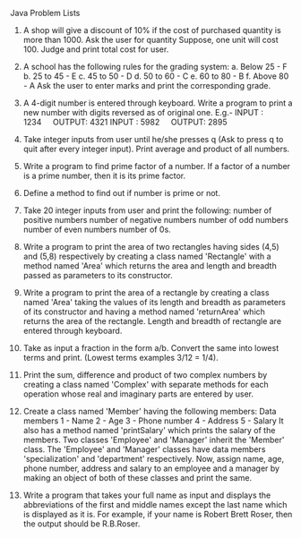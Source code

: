 Java Problem Lists 

1. A shop will give a discount of 10% if the cost of purchased quantity is more than 1000. 
Ask the user for quantity 
Suppose, one unit will cost 100. 
Judge and print total cost for user. 

 

2. A school has the following rules for the grading system: 
a. Below 25 - F 
b. 25 to 45 - E 
c. 45 to 50 - D 
d. 50 to 60 - C 
e. 60 to 80 - B 
f. Above 80 - A 
Ask the user to enter marks and print the corresponding grade. 

 

3. A 4-digit number is entered through keyboard. Write a program to print a new number with digits reversed as of original one. E.g.- 
INPUT : 1234        OUTPUT: 4321 
INPUT : 5982        OUTPUT: 2895 

 

4. Take integer inputs from user until he/she presses q (Ask to press q to quit after every integer input). Print average and product of all numbers. 
 

5. Write a program to find prime factor of a number. 
If a factor of a number is a prime number, then it is its prime factor. 

 

6. Define a method to find out if number is prime or not. 

 

 

7. Take 20 integer inputs from user and print the following: 
number of positive numbers 
number of negative numbers 
number of odd numbers 
number of even numbers 
number of 0s. 

 

8. Write a program to print the area of two rectangles having sides (4,5) and (5,8) respectively by creating a class named 'Rectangle' with a method named 'Area' which returns the area and length and breadth passed as parameters to its constructor. 

 

9. Write a program to print the area of a rectangle by creating a class named 'Area' taking the values of its length and breadth as parameters of its constructor and having a method named 'returnArea' which returns the area of the rectangle. Length and breadth of rectangle are entered through keyboard. 

 

10. Take as input a fraction in the form a/b. Convert the same into lowest terms and print. (Lowest terms examples 3/12 = 1/4). 

 

11. Print the sum, difference and product of two complex numbers by creating a class named 'Complex' with separate methods for each operation whose real and imaginary parts are entered by user. 

 

12. Create a class named 'Member' having the following members: 
Data members 
1 - Name 
2 - Age 
3 - Phone number 
4 - Address 
5 - Salary 
It also has a method named 'printSalary' which prints the salary of the members. 
Two classes 'Employee' and 'Manager' inherit the 'Member' class. The 'Employee' and 'Manager' classes have data members 'specialization' and 'department' respectively. Now, assign name, age, phone number, address and salary to an employee and a manager by making an object of both of these classes and print the same. 

 

13. Write a program that takes your full name as input and displays the abbreviations of the first and middle names except the last name which is displayed as it is. For example, if your name is Robert Brett Roser, then the output should be R.B.Roser. 